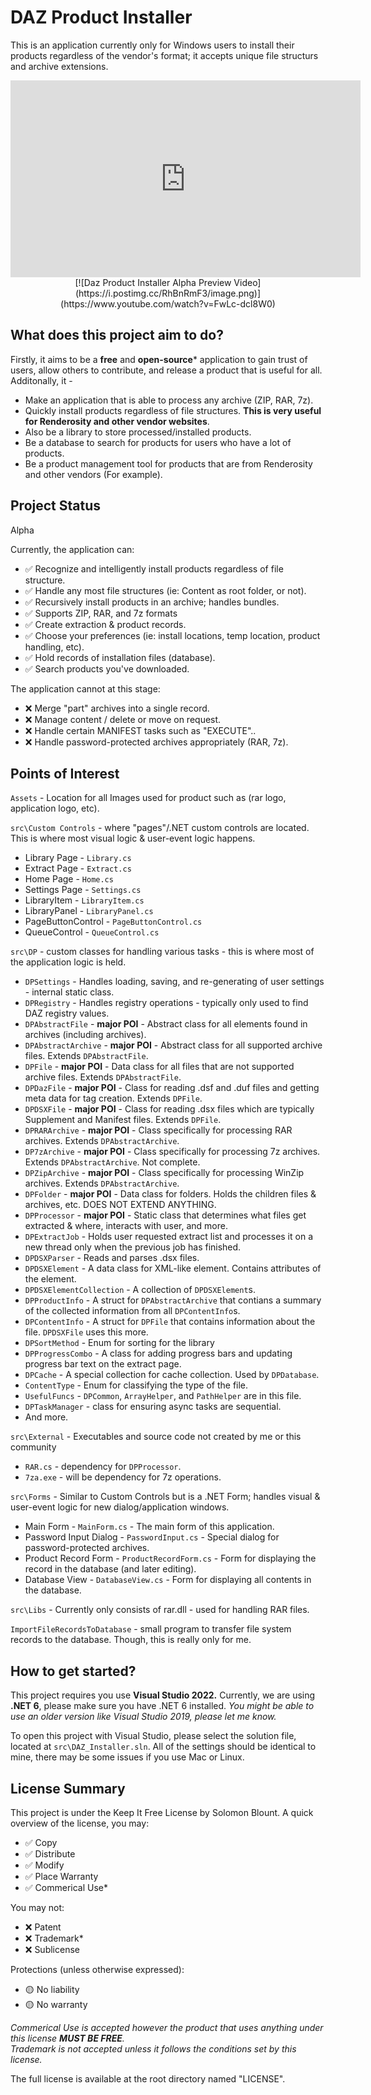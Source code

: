 # DAZ Product Installer

This is an application currently only for Windows users to install their products regardless of the vendor's format; it accepts unique file structurs and archive extensions.

<p align="center">
 <iframe width="560" height="315" src="https://www.youtube.com/embed/FwLc-dcl8W0" title="YouTube video player" frameborder="0" allow="accelerometer; autoplay; clipboard-write; encrypted-media; gyroscope; picture-in-picture" allowfullscreen></iframe>
[![Daz Product Installer Alpha Preview Video](https://i.postimg.cc/RhBnRmF3/image.png)](https://www.youtube.com/watch?v=FwLc-dcl8W0)
</p>

## What does this project aim to do?
Firstly, it aims to be a **free** and **open-source*** application to gain trust of users, allow others to contribute, and release a product that is useful for all.
Additonally, it - 
 - Make an application that is able to process any archive (ZIP, RAR, 7z).
 - Quickly install products regardless of file structures. **This is very useful for Renderosity and other vendor websites**.
 - Also be a library to store processed/installed products.
 - Be a database to search for products for users who have a lot of products.
 - Be a product management tool for products that are from Renderosity and other vendors (For example).


## Project Status
Alpha

Currently, the application can:
  - ✅ Recognize and intelligently install products regardless of file structure.
  - ✅ Handle any most file structures (ie: Content as root folder, or not).
  - ✅ Recursively install products in an archive; handles bundles.
  - ✅ Supports ZIP, RAR, and 7z formats
  - ✅ Create extraction & product records.
  - ✅ Choose your preferences (ie: install locations, temp location, product handling, etc).
  - ✅ Hold records of installation files (database).
  - ✅ Search products you've downloaded.

The application cannot at this stage:
  - ❌ Merge "part" archives into a single record.
  - ❌ Manage content / delete or move on request.
  - ❌ Handle certain MANIFEST tasks such as "EXECUTE"..
  - ❌ Handle password-protected archives appropriately (RAR, 7z).

## Points of Interest
`Assets` - Location for all Images used for product such as (rar logo, application logo, etc). <br>

`src\Custom Controls` - where "pages"/.NET custom controls are located. This is where most visual logic & user-event logic happens. 
  - Library Page - `Library.cs`
  - Extract Page - `Extract.cs`
  - Home Page - `Home.cs`
  - Settings Page - `Settings.cs`
  - LibraryItem - `LibraryItem.cs`
  - LibraryPanel - `LibraryPanel.cs`
  - PageButtonControl - `PageButtonControl.cs`
  - QueueControl - `QueueControl.cs`

`src\DP` - custom classes for handling various tasks - this is where most of the application logic is held.
  - `DPSettings` - Handles loading, saving, and re-generating of user settings - internal static class.
  - `DPRegistry` - Handles registry operations - typically only used to find DAZ registry values.
  - `DPAbstractFile` - **major POI** - Abstract class for all elements found in archives (including archives).
  - `DPAbstractArchive` - **major POI** - Abstract class for all supported archive files. Extends `DPAbstractFile`.
  - `DPFile` - **major POI** - Data class for all files that are not supported archive files. Extends `DPAbstractFile`.
  - `DPDazFile` - **major POI** - Class for reading .dsf and .duf files and getting meta data for tag creation. Extends `DPFile`.
  - `DPDSXFile` - **major POI** - Class for reading .dsx files which are typically Supplement and Manifest files. Extends `DPFile`.
  - `DPRARArchive` - **major POI** - Class specifically for processing RAR archives. Extends `DPAbstractArchive`.
  - `DP7zArchive` - **major POI** - Class specifically for processing 7z archives. Extends `DPAbstractArchive`. Not complete.
  - `DPZipArchive` - **major POI** - Class specifically for processing WinZip archives. Extends `DPAbstractArchive`.
  - `DPFolder` - **major POI** - Data class for folders. Holds the children files & archives, etc. DOES NOT EXTEND ANYTHING.
  - `DPProcessor` - **major POI** - Static class that determines what files get extracted & where, interacts with user, and more.
  - `DPExtractJob` - Holds user requested extract list and processes it on a new thread only when the previous job has finished.
  - `DPDSXParser` - Reads and parses .dsx files.
  - `DPDSXElement` - A data class for XML-like element. Contains attributes of the element.
  - `DPDSXElementCollection` - A collection of `DPDSXElement`s.
  - `DPProductInfo` - A struct for `DPAbstractArchive` that contians a summary of the collected information from all `DPContentInfo`s.
  - `DPContentInfo` - A struct for `DPFile` that contains information about the file. `DPDSXFile` uses this more.
  - `DPSortMethod` - Enum for sorting for the library
  - `DPProgressCombo` - A class for adding progress bars and updating progress bar text on the extract page.
  - `DPCache` - A special collection for cache collection. Used by `DPDatabase`.
  - `ContentType` - Enum for classifying the type of the file.
  - `UsefulFuncs` - `DPCommon`, `ArrayHelper`, and `PathHelper` are in this file.
  - `DPTaskManager` - class for ensuring async tasks are sequential.
  - And more.

`src\External` - Executables and source code not created by me or this community
  - `RAR.cs` - dependency for `DPProcessor`.
  - `7za.exe` - will be dependency for 7z operations. 

`src\Forms` - Similar to Custom Controls but is a .NET Form; handles visual & user-event logic for new dialog/application windows.
  - Main Form - `MainForm.cs` - The main form of this application.
  - Password Input Dialog - `PasswordInput.cs` - Special dialog for password-protected archives. 
  - Product Record Form - `ProductRecordForm.cs` - Form for displaying the record in the database (and later editing).
  - Database View - `DatabaseView.cs` - Form for displaying all contents in the database.

`src\Libs` - Currently only consists of rar.dll - used for handling RAR files.

`ImportFileRecordsToDatabase` - small program to transfer file system records to the database. Though, this is really only for me.

## How to get started?

This project requires you use **Visual Studio 2022.** Currently, we are using **.NET 6**, please make sure you have .NET 6 installed. _You might be able to use an older version like Visual Studio 2019, please let me know._

To open this project with Visual Studio, please select the solution file, located at `src\DAZ_Installer.sln`. All of the settings should be identical to mine, there may be some issues if you use Mac or Linux.

## License Summary

This project is under the Keep It Free License by Solomon Blount. A quick overview of the license, you may:
 - ✅ Copy
 - ✅ Distribute
 - ✅ Modify
 - ✅ Place Warranty
 - ✅ Commerical Use*

You may not:
 - ❌ Patent 
 - ❌ Trademark*
 - ❌ Sublicense

Protections (unless otherwise expressed):
 - 🟡 No liability
 - 🟡 No warranty

*Commerical Use is accepted however the product that uses anything under this license **MUST BE FREE**.*<br>
*Trademark is not accepted unless it follows the conditions set by this license.*

The full license is available at the root directory named "LICENSE".
